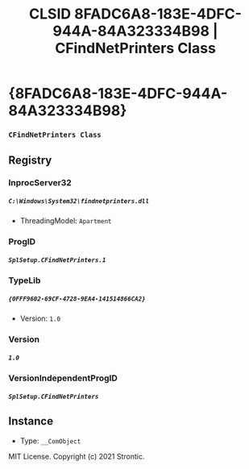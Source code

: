 ﻿---
title: "CLSID 8FADC6A8-183E-4DFC-944A-84A323334B98 | CFindNetPrinters Class"
excerpt: What is COM-Object CLSID 8FADC6A8-183E-4DFC-944A-84A323334B98?
---

# {8FADC6A8-183E-4DFC-944A-84A323334B98}

### `CFindNetPrinters Class`

## Registry


### InprocServer32

##### `C:\Windows\System32\findnetprinters.dll`
* ThreadingModel: `Apartment`

### ProgID

##### `SplSetup.CFindNetPrinters.1`

### TypeLib

##### `{0FFF9602-69CF-4728-9EA4-141514866CA2}`
* Version: `1.0`

### Version

##### `1.0`

### VersionIndependentProgID

##### `SplSetup.CFindNetPrinters`

## Instance

* Type: `__ComObject`

MIT License. Copyright (c) 2021 Strontic.



